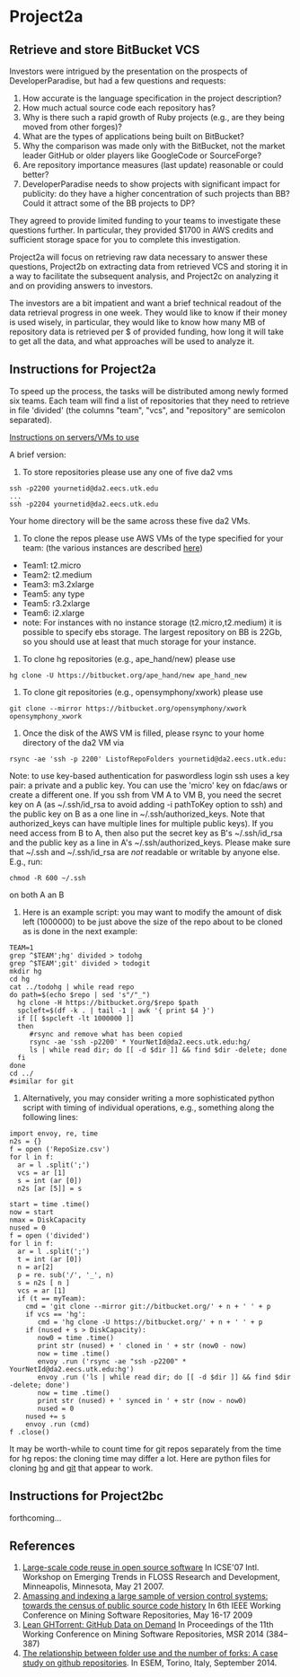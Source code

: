 Project2a
========

Retrieve and store BitBucket VCS
----------------------------------

Investors were intrigued by the presentation on the prospects of 
DeveloperParadise, but had a few questions and requests: 

1. How accurate is the language specification in the project
   description?
1. How much actual source code each repository has?
1. Why is there such a rapid growth of Ruby projects (e.g., are they
   being moved from other forges)?
1. What are the types of applications being built on BitBucket?
1. Why the comparison was made only with the BitBucket, not the
   market leader GitHub or older players like GoogleCode or
   SourceForge?
1. Are repository importance measures (last update) reasonable or
   could better?
1. DeveloperParadise needs to show projects with significant impact for
   publicity: do they have a higher concentration of such projects
   than BB? Could it attract some of the BB projects to DP?
   

They agreed to provide limited funding to your teams to investigate
these questions further.  In particular, they provided $1700 in AWS
credits and sufficient storage space for you to complete this
investigation.

Project2a will focus on retrieving raw data necessary to answer these
questions, Project2b on extracting data from retrieved VCS and storing it in 
a way to facilitate the subsequent analysis, and Project2c on
analyzing it and on providing answers to investors.

The investors are a bit impatient and want a brief technical readout
of the data retrieval progress in one week. They would like to know
if their money is used wisely, in particular, they would like to
know how many MB of repository data is retrieved per $ of provided
funding, how long it will take to get all the data, and what
approaches will be used to analyze it.

Instructions for Project2a 
--------------------------
To speed up the process, the tasks will be distributed among newly
formed six teams.  Each team will find a list of repositories that
they need to retrieve in file 'divided' (the columns "team", "vcs",
and "repository" are semicolon separated).

[Instructions on servers/VMs to use](https://github.com/fdac/aws)


A brief version:

1. To store repositories please use any one of five da2 vms 

 ```
 ssh -p2200 yournetid@da2.eecs.utk.edu
 ...
 ssh -p2204 yournetid@da2.eecs.utk.edu
 ```
   Your home directory will be the same across these five da2 VMs.

1. To clone the repos please use AWS VMs of the type specified for your team:
 (the various instances are described [here](http://aws.amazon.com/ec2/pricing))
 * Team1: t2.micro
 * Team2: t2.medium
 * Team3: m3.2xlarge
 * Team5: any type
 * Team5: r3.2xlarge
 * Team6: i2.xlarge
 * note: For instances with no instance storage (t2.micro,t2.medium) it is possible to specify
   ebs storage. The largest repository on BB is 22Gb, so
   you should use at least that much storage for your instance.

1. To clone hg repositories (e.g., ape_hand/new) please use

 ```
 hg clone -U https://bitbucket.org/ape_hand/new ape_hand_new
 ```
1. To clone git repositories (e.g., opensymphony/xwork) please use

 ```
 git clone --mirror https://bitbucket.org/opensymphony/xwork opensymphony_xwork
 ```
1. Once the disk of the AWS VM is filled, please rsync to 
your home directory of the da2 VM via

 ```
 rsync -ae 'ssh -p 2200' ListofRepoFolders yournetid@da2.eecs.utk.edu:
 ```
Note: to use key-based authentication for paswordless login ssh uses
a key pair: a private and a public key. You can use the 'micro' key on
fdac/aws or create a different one. If you ssh from VM A to VM B,
 you need the secret key on A (as ~/.ssh/id_rsa to avoid adding -i
 pathToKey option to ssh) and the public key on B as a
one line in  ~/.ssh/authorized_keys. Note that authorized_keys can have
 multiple lines for multiple public keys). If you need access from B to
 A, then also put the secret key as B's ~/.ssh/id_rsa and the public key as
 a line in A's ~/.ssh/authorized_keys. Please make sure that ~/.ssh
 and ~/.ssh/id_rsa are *not* readable or writable by anyone
 else. E.g., run:
 ```
 chmod -R 600 ~/.ssh
 ```
 on both A an B

1. Here is an example script: you may want to modify
the amount of disk left (1000000) to be just above the size of the
repo about to be cloned as is done in the next example:

 ```
 TEAM=1
 grep ^$TEAM';hg' divided > todohg
 grep ^$TEAM';git' divided > todogit
 mkdir hg
 cd hg
 cat ../todohg | while read repo
 do path=$(echo $repo | sed 's"/"_")
   hg clone -H https://bitbucket.org/$repo $path
   spcleft=$(df -k . | tail -1 | awk '{ print $4 }')
   if [[ $spcleft -lt 1000000 ]]
   then
      #rsync and remove what has been copied
      rsync -ae 'ssh -p2200' * YourNetId@da2.eecs.utk.edu:hg/
      ls | while read dir; do [[ -d $dir ]] && find $dir -delete; done
   fi
 done
 cd ../
 #similar for git
 ```
1. Alternatively, you may consider writing a more sophisticated python
script with timing of individual operations, e.g., something
along the following lines:
```
import envoy, re, time
n2s = {}
f = open ('RepoSize.csv')
for l in f: 
  ar = l .split(';')
  vcs = ar [1]
  s = int (ar [0])
  n2s [ar [5]] = s

start = time .time()
now = start
nmax = DiskCapacity
nused = 0
f = open ('divided')
for l in f: 
  ar = l .split(';')
  t = int (ar [0])
  n = ar[2]
  p = re. sub('/', '_', n)
  s = n2s [ n ]
  vcs = ar [1]
  if (t == myTeam):
    cmd = 'git clone --mirror git://bitbucket.org/' + n + ' ' + p
    if vcs == 'hg':
	   cmd = 'hg clone -U https://bitbucket.org/' + n + ' ' + p
    if (nused + s > DiskCapacity):
	   now0 = time .time()
	   print str (nused) + ' cloned in ' + str (now0 - now) 
	   now = time .time()
	   envoy .run ('rsync -ae "ssh -p2200" * YourNetId@da2.eecs.utk.edu:hg')
       envoy .run ('ls | while read dir; do [[ -d $dir ]] && find $dir -delete; done')
	   now = time .time()
	   print str (nused) + ' synced in ' + str (now - now0) 
	   nused = 0
	nused += s
	envoy .run (cmd)
f .close()
```
It may be worth-while to count time for git repos separately from
the time for hg repos: the cloning time may differ a lot.
Here are python files for cloning [hg](https://github.com/fdac/Project2/blob/master/cloneHg.py) and [git](https://github.com/fdac/Project2/blob/master/cloneGit.py) that appear to work.



Instructions for Project2bc
---------------------------
forthcoming...


References
----------
1. [Large-scale code reuse in open source software](https://github.com/fdac/Project2/blob/master/floss.pdf)
   In ICSE'07 Intl. Workshop on Emerging Trends in FLOSS Research
   and Development, Minneapolis, Minnesota, May 21 2007.
1. [Amassing and indexing a large sample of version control systems: towards the census of public source code history](https://github.com/fdac/Project2/blob/master/MSR2009_0113_mockus_audris.pdf)
   In 6th IEEE Working Conference on Mining Software Repositories,
   May 16-17 2009
1. [Lean GHTorrent: GitHub Data on Demand](https://github.com/fdac/Project2/blob/master/p384-gousios.pdf)
   In Proceedings of the 11th Working Conference on Mining Software
   Repositories, MSR 2014 (384–387)
1. [The relationship between folder use and the number of forks: A case study on github repositories](https://github.com/fdac/Project2/blob/master/folder-short.pdf). In
   ESEM, Torino, Italy, September 2014.
